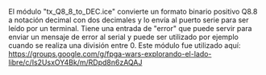 El módulo "tx_Q8_8_to_DEC.ice" convierte un formato binario positivo Q8.8 a notación decimal con dos decimales y lo envía al puerto serie para ser leído por un terminal. Tiene una entrada de "error" que puede servir para enviar un mensaje de error al serial y puede ser utilizado por ejemplo cuando se realiza una división entre 0. Este módulo fue utilizado aquí: https://groups.google.com/g/fpga-wars-explorando-el-lado-libre/c/Is2UsxOY4Bk/m/RDpd8n6zAQAJ
